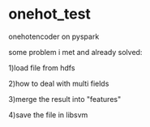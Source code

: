 # onehot_test
onehotencoder on pyspark

some problem i met and already solved:

1)load file from hdfs

2)how to deal with multi fields

3)merge the result into "features"

4)save the file in libsvm 
